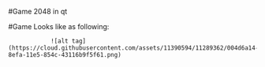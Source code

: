 #Game 2048 in qt


#Game Looks like as following:

                ![alt tag](https://cloud.githubusercontent.com/assets/11390594/11289362/004d6a14-8efa-11e5-854c-43116b9f5f61.png)

